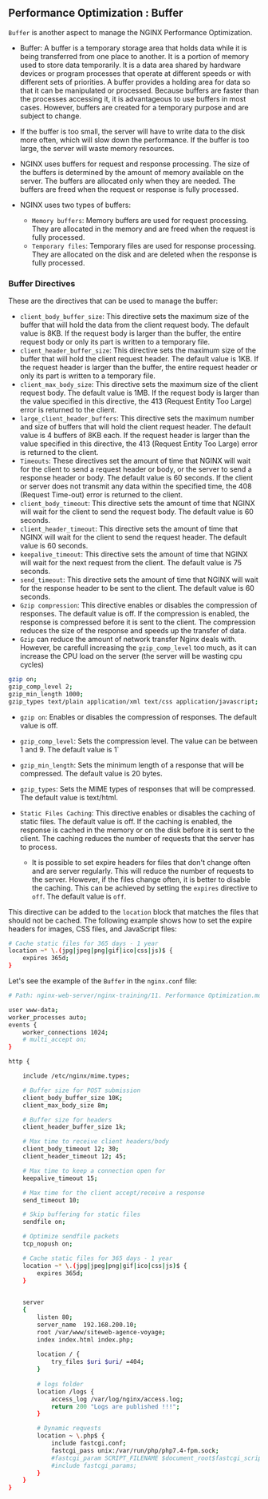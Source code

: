 ## Performance Optimization : Buffer

`Buffer` is another aspect to manage the NGINX Performance Optimization. 

- Buffer: A buffer is a temporary storage area that holds data while it is being transferred from one place to another. It is a portion of memory used to store data temporarily. It is a data area shared by hardware devices or program processes that operate at different speeds or with different sets of priorities. A buffer provides a holding area for data so that it can be manipulated or processed. Because buffers are faster than the processes accessing it, it is advantageous to use buffers in most cases. However, buffers are created for a temporary purpose and are subject to change.

- If the buffer is too small, the server will have to write data to the disk more often, which will slow down the performance. If the buffer is too large, the server will waste memory resources.

- NGINX uses buffers for request and response processing. The size of the buffers is determined by the amount of memory available on the server. The buffers are allocated only when they are needed. The buffers are freed when the request or response is fully processed.

- NGINX uses two types of buffers:
    - `Memory buffers`: Memory buffers are used for request processing. They are allocated in the memory and are freed when the request is fully processed.
    - `Temporary files`: Temporary files are used for response processing. They are allocated on the disk and are deleted when the response is fully processed.


### Buffer Directives
These are the directives that can be used to manage the buffer:
- `client_body_buffer_size`: This directive sets the maximum size of the buffer that will hold the data from the client request body. The default value is 8KB. If the request body is larger than the buffer, the entire request body or only its part is written to a temporary file.
- `client_header_buffer_size`: This directive sets the maximum size of the buffer that will hold the client request header. The default value is 1KB. If the request header is larger than the buffer, the entire request header or only its part is written to a temporary file.
- `client_max_body_size`: This directive sets the maximum size of the client request body. The default value is 1MB. If the request body is larger than the value specified in this directive, the 413 (Request Entity Too Large) error is returned to the client.
- `large_client_header_buffers`: This directive sets the maximum number and size of buffers that will hold the client request header. The default value is 4 buffers of 8KB each. If the request header is larger than the value specified in this directive, the 413 (Request Entity Too Large) error is returned to the client.
- `Timeouts`: These directives set the amount of time that NGINX will wait for the client to send a request header or body, or the server to send a response header or body. The default value is 60 seconds. If the client or server does not transmit any data within the specified time, the 408 (Request Time-out) error is returned to the client.
- `client_body_timeout`: This directive sets the amount of time that NGINX will wait for the client to send the request body. The default value is 60 seconds.
- `client_header_timeout`: This directive sets the amount of time that NGINX will wait for the client to send the request header. The default value is 60 seconds.
- `keepalive_timeout`: This directive sets the amount of time that NGINX will wait for the next request from the client. The default value is 75 seconds.
- `send_timeout`: This directive sets the amount of time that NGINX will wait for the response header to be sent to the client. The default value is 60 seconds.
- `Gzip compression`: This directive enables or disables the compression of responses. The default value is off. If the compression is enabled, the response is compressed before it is sent to the client. The compression reduces the size of the response and speeds up the transfer of data.
- `Gzip` can reduce the amount of network transfer Nginx deals with. However, be carefull increasing the `gzip_comp_level` too much, as it can increase the CPU load on the server (the server will be wasting cpu cycles)
```bash
gzip on;
gzip_comp_level 2;
gzip_min_length 1000;
gzip_types text/plain application/xml text/css application/javascript;
```
  - `gzip on`: Enables or disables the compression of responses. The default value is off.
  - `gzip_comp_level`: Sets the compression level. The value can be between 1 and 9. The default value is 1`
  - `gzip_min_length`: Sets the minimum length of a response that will be compressed. The default value is 20 bytes.
  - `gzip_types`: Sets the MIME types of responses that will be compressed. The default value is text/html.

- `Static Files Caching`: This directive enables or disables the caching of static files. The default value is off. If the caching is enabled, the response is cached in the memory or on the disk before it is sent to the client. The caching reduces the number of requests that the server has to process.
    - It is possible to set expire headers for files that don't change often and are server regularly. This will reduce the number of requests to the
    server. However, if the files change often, it is better to disable the caching. This can be achieved by setting the `expires` directive to `off`. The default value is `off`. 
    
This directive can be added to the `location` block that matches the files that should not be cached. The following example shows how to set the expire headers for images, CSS files, and JavaScript files:

```bash
# Cache static files for 365 days - 1 year
location ~* \.(jpg|jpeg|png|gif|ico|css|js)$ {
    expires 365d;
}
```


Let's see the example of the `Buffer` in the `nginx.conf` file:
```bash
# Path: nginx-web-server/nginx-training/11. Performance Optimization.md
```

```bash
user www-data;
worker_processes auto;
events {
    worker_connections 1024;
    # multi_accept on;
}

http {

    include /etc/nginx/mime.types;

    # Buffer size for POST submission
    client_body_buffer_size 10K;
    client_max_body_size 8m;

    # Buffer size for headers
    client_header_buffer_size 1k;

    # Max time to receive client headers/body
    client_body_timeout 12; 30; 
    client_header_timeout 12; 45;

    # Max time to keep a connection open for
    keepalive_timeout 15;

    # Max time for the client accept/receive a response
    send_timeout 10;

    # Skip buffering for static files
    sendfile on;

    # Optimize sendfile packets
    tcp_nopush on;

    # Cache static files for 365 days - 1 year
    location ~* \.(jpg|jpeg|png|gif|ico|css|js)$ {
        expires 365d;
    }

      
    server 
    {
        listen 80;
        server_name  192.168.200.10;
        root /var/www/siteweb-agence-voyage;
        index index.html index.php;
        
        location / {
            try_files $uri $uri/ =404;
        }
    
        # logs folder
        location /logs {
            access_log /var/log/nginx/access.log;
            return 200 "Logs are published !!!"; 
        }

        # Dynamic requests
        location ~ \.php$ {
            include fastcgi.conf;
            fastcgi_pass unix:/var/run/php/php7.4-fpm.sock;
            #fastcgi_param SCRIPT_FILENAME $document_root$fastcgi_script_name;
            #include fastcgi_params;
        }
    }
}
